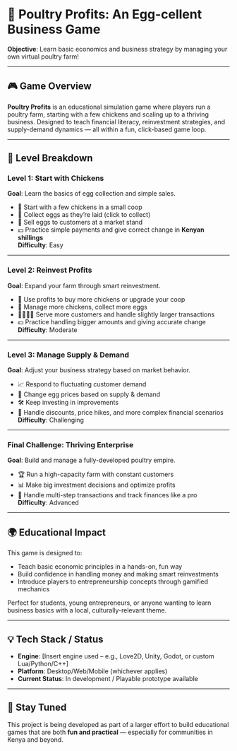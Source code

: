 # 🐔 Poultry Profits: An Egg-cellent Business Game  
**Objective**: Learn basic economics and business strategy by managing your own virtual poultry farm!

---

## 🎮 Game Overview

**Poultry Profits** is an educational simulation game where players run a poultry farm, starting with a few chickens and scaling up to a thriving business. Designed to teach financial literacy, reinvestment strategies, and supply-demand dynamics — all within a fun, click-based game loop.

---

## 🐣 Level Breakdown

### **Level 1: Start with Chickens**  
**Goal**: Learn the basics of egg collection and simple sales.

- 🐥 Start with a few chickens in a small coop  
- 🥚 Collect eggs as they’re laid (click to collect)  
- 🧺 Sell eggs to customers at a market stand  
- 💵 Practice simple payments and give correct change in **Kenyan shillings**  
**Difficulty**: Easy

---

### **Level 2: Reinvest Profits**  
**Goal**: Expand your farm through smart reinvestment.

- 🔄 Use profits to buy more chickens or upgrade your coop  
- 🐔 Manage more chickens, collect more eggs  
- 👨‍👩‍👧‍👦 Serve more customers and handle slightly larger transactions  
- 💵 Practice handling bigger amounts and giving accurate change  
**Difficulty**: Moderate

---

### **Level 3: Manage Supply & Demand**  
**Goal**: Adjust your business strategy based on market behavior.

- 📈 Respond to fluctuating customer demand  
- 💸 Change egg prices based on supply & demand  
- 🛠️ Keep investing in improvements  
- 🧮 Handle discounts, price hikes, and more complex financial scenarios  
**Difficulty**: Challenging

---

### **Final Challenge: Thriving Enterprise**  
**Goal**: Build and manage a fully-developed poultry empire.

- 🏆 Run a high-capacity farm with constant customers  
- 📊 Make big investment decisions and optimize profits  
- 🧾 Handle multi-step transactions and track finances like a pro  
**Difficulty**: Advanced

---

## 🌍 Educational Impact

This game is designed to:
- Teach basic economic principles in a hands-on, fun way  
- Build confidence in handling money and making smart reinvestments  
- Introduce players to entrepreneurship concepts through gamified mechanics  

Perfect for students, young entrepreneurs, or anyone wanting to learn business basics with a local, culturally-relevant theme.

---

## 💡 Tech Stack / Status

- **Engine**: [Insert engine used – e.g., Love2D, Unity, Godot, or custom Lua/Python/C++]  
- **Platform**: Desktop/Web/Mobile (whichever applies)  
- **Current Status**: In development / Playable prototype available

---

## 🐔 Stay Tuned

This project is being developed as part of a larger effort to build educational games that are both **fun and practical** — especially for communities in Kenya and beyond.
